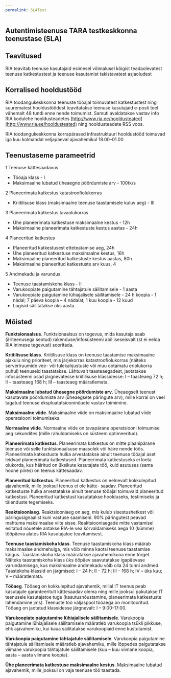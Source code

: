 ```yaml
---
permalink: SLATest
---
```


## Autentimisteenuse TARA testkeskkonna teenustase (SLA)                          

## Teavitused

RIA teavitab teenuse kasutajaid esimesel võimalusel kõigist teadaolevatest teenuse katkestustest ja teenuse kasutamist takistavatest asjaoludest

## Korralised hooldustööd

RIA toodangukeskkonna teenuste tööajal toimuvatest katkestustest ning suurematest hooldustöödest teavitatakse teenuse kasutajaid e-posti teel vähemalt 48 tundi enne nende toimumist. Samuti avaldatakse vastav info RIA kodulehe hooldusteadetes [http://www.ria.ee/hooldusteated](http://www.ria.ee/hooldusteated) ning hooldusteadete RSS voos.

RIA toodangukeskkonna korrapärased infrastruktuuri hooldustööd toimuvad iga kuu kolmandal neljapäeval ajavahemikul 18.00–01.00

## Teenustaseme parameetrid

1 Teenuse kättesaadavus
- Tööaja klass -  I
- Maksimaalne lubatud üheaegne pöördumiste arv - 100tk/s

2 Planeerimata katkestus katastroofiolukorras
- Kriitilisuse klass (maksimaalne teenuse taastamisele kuluv aeg) - III

3 Planeerimata katkestus tavaolukorras
- Ühe planeerimata katkestuse maksimaalne kestus - 12h
- Maksimaalne planeerimata katkestuste kestus aastas - 24h

4 Planeeritud katkestus
- Planeeritud katkestusest etteteatamise aeg, 24h
- Ühe planeeritud katkestuse maksimaalne kestus, 16h
- Maksimaalne planeeritud katkestuste kestus aastas, 80h
- Maksimaalne planeeritud katkestuste arv kuus, 4

5 Andmekadu ja varundus
- Teenuse taastamiskoha klass - II
- Varukoopiate paigutamine tähtajatule säilitamisele - 1 aasta
- Varukoopiate paigutamine lühiajalisele säilitamisele - 24 h koopia - 1 nädal; 7 päeva koopia – 4 nädalat; 1 kuu koopia - 12 kuud
- Logisid säilitatakse üks aasta.

## Mõisted

**Funktsionaalsus**. Funktsionaalsus on tegevus, mida kasutaja saab (äriteenusega seotud) rakenduse/infosüsteemi abil iseseisvalt (st ei eelda RIA inimese tegevust) sooritada.

**Kriitilisuse klass**. Kriitilisuse klass on teenuse taastamise maksimaalne ajakulu ning prioriteet, mis järjekorras katastroofiolukorras (näiteks serveriruumide vee- või tulekahjustuste või muu ootamatu eriolukorra puhul) teenuseid taastatakse.  Lähtuvalt taasteaegadest, jaotatakse infosüsteemi osad järgnevatesse kriitilisuse klassidesse: I – taasteaeg 72 h; II – taasteaeg 168 h; III – taasteaeg määratlemata.

**Maksimaalne lubatud üheaegne pöördumiste arv**. Üheaegselt teenust kasutavate pöördumiste arv (üheaegsete päringute arv), mille korral on veel tagatud teenuse ekspluatatsiooninõuete vastav toimimine.

**Maksimaalne viide**. Maksimaalne viide on maksimaalne lubatud viide operatsiooni toimumiseks.

**Normaalne viide**. Normaalne viide on tavapärane operatsiooni toimumise aeg sekundites (mille rahuldamiseks on süsteem optimeeritud).

**Planeerimata katkestus**. Planeerimata katkestus on mitte plaanipärane teenuse või selle funktsionaalsuse maasolek või häire nende töös. Planeerimata katkestuste hulka arvestatakse ainult teenuse tööajal aset leidvad planeerimata katkestused. Planeerimata katkestuseks ei loeta olukorda, kus häiritud on üksikute kasutajate töö, kuid asutuses (sama hoone piires) on teenus kättesaadav.

**Planeeritud katkestus**. Planeeritud katkestus on eelnevalt kokkulepitud ajavahemik, mille jooksul teenus ei ole kätte- saadav. Planeeritud katkestuste hulka arvestatakse  ainult teenuse tööajal toimuvaid planeeritud katkestusi. Planeeritud katkestust kasutatakse hoolduseks, testimiseks ja täienduste tegemiseks.

**Reaktsiooniaeg**. Reaktsiooniaeg on aeg, mis kulub sisestushetkest või päringusignaalist kuni vastuse saamiseni. 90% päringutest peavad mahtuma maksimaalse viite sisse. Reaktsiooniaegade mitte vastamisel esitatud nõuetele antakse RIA-le vea kõrvaldamiseks aega 10 (kümme) tööpäeva alates RIA kasutajatoe teavitamisest.

**Teenuse taastamiskoha klass**. Teenuse taastamiskoha klass määrab maksimaalse andmehulga, mis võib minna kaotsi teenuse taastamise käigus. Taastamiskoha klass määratakse ajavahemikuna enne tõrget. Näiteks taastamiskoha klass üks ööpäev saavutatakse igapäevase varundamisega, kus maksimaalne andmekadu võib olla 24 tunni andmed. Taastekoha klassid on järgmised: I – 24 h; II – 72 h; III – 168 h; IV – üks kuu; V – määratlemata.

**Tööaeg**. Tööaeg on kokkulepitud ajavahemik, millal IT teenus peab kasutajale garanteeritult kättesaadav olema ning mille jooksul pakutakse IT teenusele kasutajatoe tuge (kasutusnõustamine, planeerimata katkestuste lahendamine jms). Teenuste töö väljaspool tööaega on monitooritud. Tööaeg on jaotatud klassidesse järgnevalt: I – 9:00-17:00.

**Varukoopiate paigutamine lühiajalisele säilitamisele**. Varukoopia paigutamine lühiajalisele säilitamisele määratleb varukoopia tsükli pikkuse, ehk ajavahemiku, kui kaua säilitatakse varukoopiaid enne kustutamist.

**Varukoopia paigutamine tähtajatule säilitamisele**. Varukoopia paigutamine tähtajatule säilitamisele määratleb ajavahemiku, mille lõppedes paigutatakse viimane varukoopia tähtajatule säilitamisele (kuu – kuu viimane koopia, aasta – aasta viimane koopia).

**Ühe planeerimata katkestuse maksimaalne kestus**. Maksimaalne lubatud ajavahemik, mille jooksul on vaja teenuse töö taastada.

